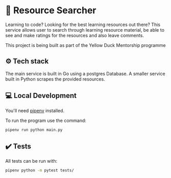# 🤖 Resource Searcher

Learning to code? Looking for the best learning resources out there?
This service allows user to search through learning resource material, be able to see and make ratings for the resources and also leave comments.

This project is being built as part of the Yellow Duck Mentorship programme

## ⚙️ Tech stack

The main service is built in Go using a postgres Database. A smaller service built in Python scrapes the provided resources.

## 💻 Local Development

You'll need [pipenv](https://pipenv.readthedocs.io/en/latest/) installed.

To run the program use the command:

```sh
pipenv run python main.py
```

## ✔️ Tests

All tests can be run with:

```sh
pipenv python -m pytest tests/
```
